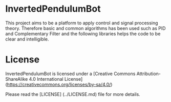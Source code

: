 # InvertedPendulumBot

This project aims to be a platform to apply control and signal processing theory. Therefore basic and common algorithms has been used  such as PID and Complementary Filter and the following libraries helps the code to be clear and intelligible. 

# License

InvertedPendulumBot is licensed under a [Creative Commons Attribution-ShareAlike 4.0 International License] (https://creativecommons.org/licenses/by-sa/4.0/)

Please read the [LICENSE] (../LICENSE.md) file for more details.
